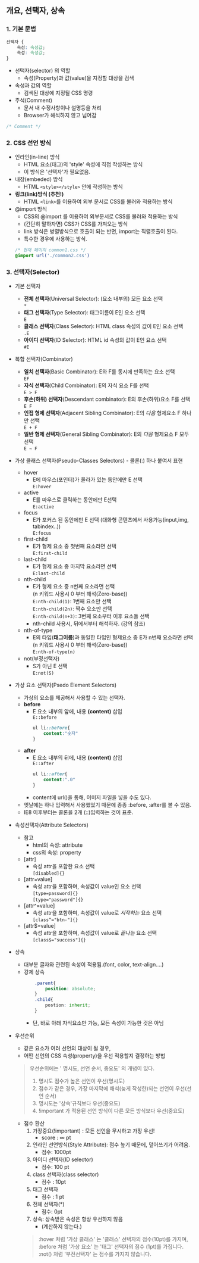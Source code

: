 ## 개요, 선택자, 상속
### 1. 기본 문법
```css
선택자 {
    속성: 속성값;
    속성: 속성값;
}
```
- 선택자(selector) 의 역할
    - 속성(Property)과 값(value)을 지정할 대상을 검색
- 속성과 값의 역할
    - 검색된 대상에 지정될 CSS 명령
- 주석(Comment)
    - 문서 내 수정사항이나 설명등을 처리
    - Browser가 해석하지 않고 넘어감
```css
/* Comment */
```


### 2. CSS 선언 방식
- 인라인(in-line) 방식
    - HTML 요소(태그)의 'style' 속성에 직접 작성하는 방식
    - 이 방식은 '선택자'가 필요없음.
- 내장(embeded) 방식
    - HTML ```<style></style>``` 안에 작성하는 방식
- **링크(link)방식 (추천!)**
    - HTML ```<link>```를 이용하여 외부 문서로 CSS를 불러와 적용하는 방식
- @import 방식
    - CSS의 @import 를 이용하여 외부문서로 CSS를 불러와 적용하는 방식
    - (간단히 말하자면) CSS가 CSS를 가져오는 방식
    - link 방식은 병렬방식으로 호출이 되는 반면, import는 직렬호출이 된다.
    - 특수한 경우에 사용하는 방식.
    ```css
    /* 현재 페이지 common1.css */
    @import url('./common2.css')
    ```


### 3. 선택자(Selector)

- 기본 선택자
    - **전체 선택자**(Universal Selector): (요소 내부의) 모든 요소 선택  
    ``` * ```
    - **태그 선택자**(Type Selector): 태그이름이 E인 요소 선택  
    ``` E ```
    - **클래스 선택자**(Class Selector): HTML class 속성의 값이 E인 요소 선택  
    ``` .E ```
    - **아이디 선택자**(ID Selector):  HTML id 속성의 값이 E인 요소 선택  
    ``` #E ```
    
- 복합 선택자(Combinator)
    - **일치 선택자**(Basic Combinator): E와 F를 동시에 만족하는 요소 선택  
    ```EF```
    - **자식 선택자**(Child Combinator): E의 자식 요소 F를 선택  
    ```E > F```
    - **후손(하위) 선택자**(Descendant combinator): E의 후손(하위)요소 F를 선택  
    ```E F```
    - **인접 형제 선택자**(Adjacent Sibling Combinator): E의 *다음* 형제요소 F 하나만 선택  
    ```E + F ```
    - **일반 형제 선택자**(General Sibling Combinator): E의 *다음* 형제요소 F 모두 선택  
    ```E ~ F```

- 가상 클래스 선택자(Pseudo-Classes Selectors) - 콜론(:) 하나 붙여서 표현
    - hover 
        - E에 마우스(포인터)가 올라가 있는 동안에만 E 선택  
        ```E:hover```
    - active
        - E를 마우스로 클릭하는 동안에만 E선택  
        ```E:active```
    - focus
        - E가 포커스 된 동안에만 E 선택 (대화형 콘텐츠에서 사용가능(input,img, tabindex..))  
        ```E:focus```
    - first-child
        - E가 형제 요소 중 첫번째 요소라면 선택  
        ```E:first-child``` 
    - last-child
        - E가 형제 요소 중 마지막 요소라면 선택  
        ```E:last-child```
    - nth-child
        - E가 형제 요소 중 n번째 요소라면 선택  
        (n 키워드 사용시 0 부터 해석(Zero-base))  
        ```E:nth-child(1)```: 1번째 요소만 선택  
        ```E:nth-child(2n)```: 짝수 요소만 선택  
        ```E:nth-child(n+3)```: 3번째 요소부터 이후 요소들 선택
        - nth-child 사용시, 뒤에서부터 해석하자. (강의 참조)
    - nth-of-type
        - E의 타입(**태그이름**)과 동일한 타입인 형제요소 중 E가 n번째 요소라면 선택  
        (n 키워드 사용시 0 부터 해석(Zero-base))  
        ```E:nth-of-type(n)```
    - not(부정선택자)
        - S가 아닌 E 선택  
        ```E:not(S)```

- 가상 요소 선택자(Psedo Element Selectors)
    - 가상의 요소를 제공해서 사용할 수 있는 선택자.
    - **before**
        - E 요소 내부의 앞에, 내용 **(content)** 삽입  
        ```E::before```
            ```css
            ul li::before{
                content:"숫자"
            }
            ```
    - **after**
        - E 요소 내부의 뒤에, 내용 **(content)** 삽입  
        ```E::after```
            ```css
            ul li::after{
                content:".0"
            }
            ```
        - content에 url()을 통해, 이미지 파일을 넣을 수도 있다.
    - 옛날에는 하나 입력해서 사용했었기 때문에 종종 :before, :after를 볼 수 있음.
    - IE8 이후부터는 콜론을 2개 (::)입력하는 것이 표준.

- 속성선택자(Attribute Selectors)
    - 참고
        - html의 속성: attribute
        - css의 속성: property
    - [attr]
        - 속성 attr을 포함한 요소 선택   
        ```[disabled]{}```
    - [attr=value]
        - 속성 attr을 포함하며, 속성값이 value인 요소 선택  
        ```[type=password]{}```  
        ```[type="password"]{}```
    - [attr^=value]
        - 속성 attr을 포함하며, 속성값이 value로 *시작하는* 요소 선택  
        ```[class^="btn-"]{}```
    - [attr$=value]
        - 속성 attr을 포함하며, 속성값이 value로 *끝나는* 요소 선택  
        ```[class$="success"]{}```

- 상속
    - 대부분 글자와 관련된 속성이 적용됨.(font, color, text-align....)
    - 강제 상속
        ```css
            .parent{
                position: absolute;
            }
            .child{
                postion: inherit;
            }
        ```
        - 단, 바로 아래 자식요소만 가능, 모든 속성이 가능한 것은 아님

- 우선순위
    - 같은 요소가 여러 선언의 대상이 될 경우, 
    - 어떤 선언의 CSS 속성(property)을 우선 적용할지 결정하는 방법
    > 우선순위에는 ' 명시도, 선언 순서, 중요도' 의 개념이 있다. 
    >1. 명시도 점수가 높은 선언이 우선(명시도)
    >2. 점수가 같은 경우, 가장 마지막에 해석(늦게 작성한)되는 선언이 우선(선언 순서)
    >3. 명시도는 '상속'규칙보다 우선(중요도)
    >4. !important 가 적용된 선언 방식이 다른 모든 방식보다 우선(중요도)

    - 점수 환산
        1. 가장중요(!important) : 모든 선언을 무시하고 가장 우선!
            - score : ∞ pt
        2. 인라인 선언방식(Style Attribute):  점수 높기 때문에, 덮어쓰기가 어려움.
            - 점수: 1000pt
        3. 아이디 선택자(ID selector)
            - 점수: 100 pt
        4. class 선택자(class selector)
            - 점수 : 10pt
        5. 태그 선택자
            - 점수 : 1 pt
        6. 전체 선택자(*)
            - 점수: 0pt
        7. 상속: 상속받은 속성은 항상 우선하지 않음
            - (계산하지 않는다.)
        > :hover 처럼 '가상 클래스' 는 '클래스' 선택자의 점수(10pt)를 가지며,  
        > :before 처럼 '가상 요소' 는 '태그' 선택자의 점수 (1pt)를 가집니다.  
        > :not() 처럼 '부전선택자' 는 점수를 가지지 않습니다.